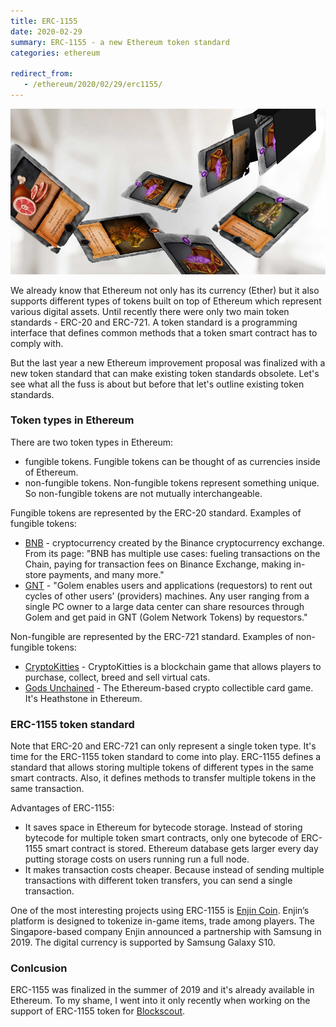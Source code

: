 ```yaml
---
title: ERC-1155
date: 2020-02-29
summary: ERC-1155 - a new Ethereum token standard
categories: ethereum

redirect_from:
   - /ethereum/2020/02/29/erc1155/
---
```


![erc1155](/images/2020-02-29-erc1155.png)

We already know that Ethereum not only has its currency (Ether) but it also supports different types of tokens built on top of Ethereum which represent various digital assets. Until recently there were only two main token standards - ERC-20 and ERC-721. A token standard is a programming interface that defines common methods that a token smart contract has to comply with.

But the last year a new Ethereum improvement proposal was finalized with a new token standard that can make existing token standards obsolete. Let's see what all the fuss is about but before that let's outline existing token standards.

### Token types in Ethereum

There are two token types in Ethereum:
- fungible tokens. Fungible tokens can be thought of as currencies inside of Ethereum.
- non-fungible tokens. Non-fungible tokens represent something unique. So non-fungible tokens are not mutually interchangeable.

Fungible tokens are represented by the ERC-20 standard. Examples of fungible tokens:
- [BNB](https://www.binance.com/en/use-bnb) - cryptocurrency created by the Binance cryptocurrency exchange. From its page: "BNB has multiple use cases: fueling transactions on the Chain, paying for transaction fees on Binance Exchange, making in-store payments, and many more."
- [GNT](https://golem.network/) - "Golem enables users and applications (requestors) to rent out cycles of other users’ (providers) machines. Any user ranging from a single PC owner to a large data center can share resources through Golem and get paid in GNT (Golem Network Tokens) by requestors."

Non-fungible are represented by the ERC-721 standard. Examples of non-fungible tokens:
- [CryptoKitties](https://www.cryptokitties.co/) - CryptoKitties is a blockchain game that allows players to purchase, collect, breed and sell virtual cats.
- [Gods Unchained](https://godsunchained.com/) - The Ethereum-based crypto collectible card game. It's Heathstone in Ethereum.

### ERC-1155 token standard

Note that ERC-20 and ERC-721 can only represent a single token type. It's time for the ERC-1155 token standard to come into play. ERC-1155 defines a standard that allows storing multiple tokens of different types in the same smart contracts. Also, it defines methods to transfer multiple tokens in the same transaction.

Advantages of ERC-1155:

- It saves space in Ethereum for bytecode storage. Instead of storing bytecode for multiple token smart contracts, only one bytecode of ERC-1155 smart contract is stored. Ethereum database gets larger every day putting storage costs on users running run a full node.
- It makes transaction costs cheaper. Because instead of sending multiple transactions with different token transfers, you can send a single transaction.

One of the most interesting projects using ERC-1155 is [Enjin Coin](https://enjin.io/about/enjin-coin). Enjin’s platform is designed to tokenize in-game items, trade among players. The Singapore-based company Enjin announced a partnership with Samsung in 2019. The digital currency is supported by Samsung Galaxy S10.

### Conlcusion

ERC-1155 was finalized in the summer of 2019 and it's already available in Ethereum. To my shame, I went into it only recently when working on the support of ERC-1155 token for [Blockscout](https://blockscout.com/).
